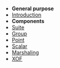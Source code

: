 - **General purpose**
- [Introduction](introduction.md)
- **Components**
- [Suite](suite.md)
- [Group](group.md)
- [Point](point.md)
- [Scalar](scalar.md)
- [Marshaling](marshalling.md)
- [XOF](xof.md)
